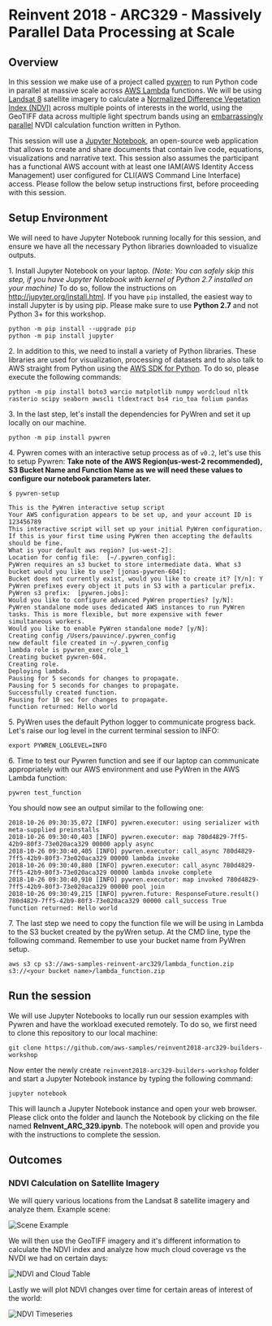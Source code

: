 # Reinvent 2018 - ARC329 - Massively Parallel Data Processing at Scale

## Overview

In this session we make use of a project called [pywren](http://pywren.io/) to run Python code in parallel at massive scale across [AWS Lambda](https://aws.amazon.com/lambda/) functions. We will be using [Landsat 8](https://aws.amazon.com/public-datasets/landsat/) satellite imagery to calculate a [Normalized Difference Vegetation Index (NDVI)](https://en.wikipedia.org/wiki/Normalized_Difference_Vegetation_Index) across multiple points of interests in the world, using the GeoTIFF data across multiple light spectrum bands using an [embarrassingly parallel](https://en.wikipedia.org/wiki/Embarrassingly_parallel) NVDI calculation function written in Python.


This session will use a [Jupyter Notebook](http://jupyter.org/), an open-source web application that allows to create and share documents that contain live code, equations, visualizations and narrative text. This session also assumes the participant has a functional AWS account with at least one IAM(AWS Identity Access Management) user configured for CLI(AWS Command Line Interface) access.
 Please follow the below setup instructions first, before proceeding with this session.

## Setup Environment

 We will need to have Jupyter Notebook running locally for this session, and ensure we have all the necessary Python libraries downloaded to visualize outputs.

1\. Install Jupyter Notebook on your laptop. _(Note: You can safely skip this step, if you have Jupyter Notebook with kernel of Python 2.7 installed on your machine)_ To do so, follow the instructions on <http://jupyter.org/install.html>. If you have `pip` installed, the easiest way to install Jupyter is by using pip. Please make sure to use **Python 2.7** and not Python 3+ for this workshop.

```
python -m pip install --upgrade pip
python -m pip install jupyter
```

2\. In addition to this, we need to install a variety of Python libraries. These libraries are used for visualization, processing of datasets and to also talk to AWS straight from Python using the [AWS SDK for Python](https://aws.amazon.com/sdk-for-python/). To do so, please execute the following commands:

```
python -m pip install boto3 warcio matplotlib numpy wordcloud nltk rasterio scipy seaborn awscli tldextract bs4 rio_toa folium pandas
```

3\. In the last step, let's install the dependencies for PyWren and set it up locally on our machine.

```
python -m pip install pywren
```

4\. Pywren comes with an interactive setup process as of `v0.2`, let's use this to setup Pywren: **Take note of the AWS Region(us-west-2 recommended), S3 Bucket Name and Function Name as we will need these values to configure our notebook parameters later.**

```
$ pywren-setup

This is the PyWren interactive setup script
Your AWS configuration appears to be set up, and your account ID is 123456789
This interactive script will set up your initial PyWren configuration.
If this is your first time using PyWren then accepting the defaults should be fine.
What is your default aws region? [us-west-2]:
Location for config file:  [~/.pywren_config]:
PyWren requires an s3 bucket to store intermediate data. What s3 bucket would you like to use? [jonas-pywren-604]:
Bucket does not currently exist, would you like to create it? [Y/n]: Y
PyWren prefixes every object it puts in S3 with a particular prefix.
PyWren s3 prefix:  [pywren.jobs]:
Would you like to configure advanced PyWren properties? [y/N]:
PyWren standalone mode uses dedicated AWS instances to run PyWren tasks. This is more flexible, but more expensive with fewer simultaneous workers.
Would you like to enable PyWren standalone mode? [y/N]:
Creating config /Users/pauvince/.pywren_config
new default file created in ~/.pywren_config
lambda role is pywren_exec_role_1
Creating bucket pywren-604.
Creating role.
Deploying lambda.
Pausing for 5 seconds for changes to propagate.
Pausing for 5 seconds for changes to propagate.
Successfully created function.
Pausing for 10 sec for changes to propagate.
function returned: Hello world
```

5\. PyWren uses the default Python logger to communicate progress back. Let's raise our log level in the current terminal session to INFO:

```
export PYWREN_LOGLEVEL=INFO
```

6\. Time to test our Pywren function and see if our laptop can communicate appropriately with our AWS environment and use PyWren in the AWS Lambda function:

```
pywren test_function
```

You should now see an output similar to the following one:

```
2018-10-26 09:30:35,072 [INFO] pywren.executor: using serializer with meta-supplied preinstalls
2018-10-26 09:30:40,403 [INFO] pywren.executor: map 780d4829-7ff5-42b9-80f3-73e020aca329 00000 apply async
2018-10-26 09:30:40,405 [INFO] pywren.executor: call_async 780d4829-7ff5-42b9-80f3-73e020aca329 00000 lambda invoke
2018-10-26 09:30:40,880 [INFO] pywren.executor: call_async 780d4829-7ff5-42b9-80f3-73e020aca329 00000 lambda invoke complete
2018-10-26 09:30:40,910 [INFO] pywren.executor: map invoked 780d4829-7ff5-42b9-80f3-73e020aca329 00000 pool join
2018-10-26 09:30:49,215 [INFO] pywren.future: ResponseFuture.result() 780d4829-7ff5-42b9-80f3-73e020aca329 00000 call_success True
function returned: Hello world

```
7\. The last step we need to copy the function file we will be using in Lambda to the S3 bucket created by the pyWren setup.  At the CMD line, type the following command.  Remember to use your bucket name from PyWren setup.
```
aws s3 cp s3://aws-samples-reinvent-arc329/lambda_function.zip s3://<your bucket name>/lambda_function.zip
```

## Run the session

We will use Jupyter Notebooks to locally run our session examples with Pywren and have the workload executed remotely. To do so, we first need to clone this repository to our local machine:

```
git clone https://github.com/aws-samples/reinvent2018-arc329-builders-workshop
```

Now enter the newly create `reinvent2018-arc329-builders-workshop` folder and start a Jupyter Notebook instance by typing the following command:

```
jupyter notebook
```

This will launch a Jupyter Notebook instance and open your web browser.  Please click onto the folder and launch the  Notebook by clicking on the file named **ReInvent_ARC_329.ipynb**. The notebook will open and provide you with the instructions to complete the session.

## Outcomes

### NDVI Calculation on Satellite Imagery

We will query various locations from the Landsat 8 satellite imagery and analyze them. Example scene:

![Scene Example](Images/napa.jpg)

We will then use the GeoTIFF imagery and it's different information to calculate the NDVI index and analyze how much cloud coverage vs the NVDI we had on certain days:

![NDVI and Cloud Table](Images/TABLE.png)

Lastly we will plot NDVI changes over time for certain areas of interest of the world:

![NDVI Timeseries](Images/PLOT.png)
